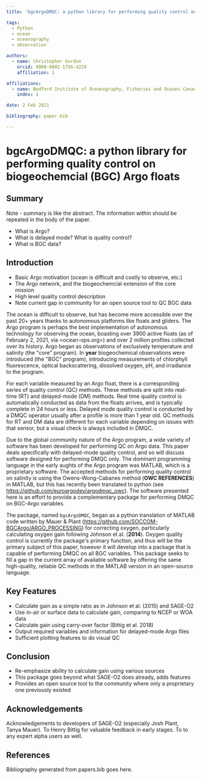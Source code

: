 ```yaml
---
title: 'bgcArgoDMQC: a python library for performing quality control on biogeochemcial (BGC) Argo floats'

tags:
  - Python
  - ocean
  - oceanography
  - observation

authors:
  - name: Christopher Gordon
    orcid: 0000-0002-1756-422X
    affiliation: 1

affiliations:
  - name: Bedford Institute of Oceanography, Fisheries and Oceans Canada, Dartmouth, NS
    index: 1

date: 2 Feb 2021

bibliography: paper.bib

---
```


# bgcArgoDMQC: a python library for performing quality control on biogeochemcial (BGC) Argo floats

## Summary

Note - summary is like the abstract. The information within should be repeated
in the body of the paper.

- What is Argo?
- What is delayed mode? What is quality control?
- What is BGC data?

## Introduction

- Basic Argo motivation (ocean is difficult and costly to observe, etc.)
- The Argo network, and the biogeochemcial extension of the core mission
- High level quality control description
- Note current gap in community for an open source tool to QC BGC data

The ocean is difficult to observe, but has become more accessible over the past
20+ years thanks to autonomous platforms like floats and gliders. The Argo
program is perhaps the best implementation of autonomous technology for
observing the ocean, boasting over 3900 active floats (as of February 2, 2021,
via <ocean-ops.org>) and over 2 million profiles collected over its history.
Argo began as observations of exclusively temperature and salinity (the "core"
program). In **year** biogeochemical observations were introduced (the "BGC"
program), introducing measurements of chlorphyll fluorescence, optical
backscattering, dissolved oxygen, pH, and irradiance to the program.

For each variable measured by an Argo float, there is a corresponding series
of quality control (QC) methods. These methods are split into real-time (RT)
and delayed-mode (DM) methods. Real time quality control is automatically
conducted as data from the floats arrives, and is typically complete in 24
hours or less. Delayed mode quality control is conducted by a DMQC operator
usually after a profile is more than 1 year old. QC methods for RT and DM data
are different for each variable depending on issues with that sensor, but a
visual check is always included in DMQC.

Due to the global community nature of the Argo program, a wide variety of
software has been developed for performing QC on Argo data. This paper deals
specifically with delayed-mode quality control, and so will discuss software
designed for performing DMQC only. The dominant programming language in the
early aughts of the Argo program was MATLAB, which is a proprietary software.
The accepted methods for performing quality control on salinity is using the
Owens-Wong-Cabanes method (**OWC REFERENCES**) in MATLAB, but this has recently
been translated to python (see <https://github.com/euroargodev/argodmqc_owc>).
The software presented here is an effort to provide a complementary package
for performing DMQC on BGC-Argo variables.

The package, named `bgcArgoDMQC`, began as a python translation of MATLAB code
written by Mauer & Plant (<https://github.com/SOCCOM-BGCArgo/ARGO_PROCESSING>)
for correcting oxygen, particularly calculating oxygen gain following Johnson
et al. (**2014**). Oxygen quality control is currently the package's primary
function, and thus will be the primary subject of this paper, however it will
develop into a package that is capable of performing DMQC on all BGC variables.
This package seeks to fill a gap in the current array of available software
by offering the same high-quality, reliable QC methods in the MATLAB version
in an open-source language.

## Key Features

- Calculate gain as a simple ratio as in Johnson et al. (2015) and SAGE-O2
- Use in-air or surface data to calculate gain, comparing to NCEP or WOA data
- Calculate gain using carry-over factor (Bittig et al. 2018)
- Output required variables and information for delayed-mode Argo files
- Sufficient plotting features to do visual QC

## Conclusion

- Re-emphasize ability to calculate gain using various sources
- This package goes beyond what SAGE-O2 does already, adds features
- Provides an open source tool to the community where only a proprietary one previously existed

## Acknowledgements

Acknowledgements to developers of SAGE-O2 (especially Josh Plant, Tanya Mauer).
To Henry Bittig for valuable feedback in early stages. To to any expert alpha
users as well.

## References

Bibliography generated from papers.bib goes here.
